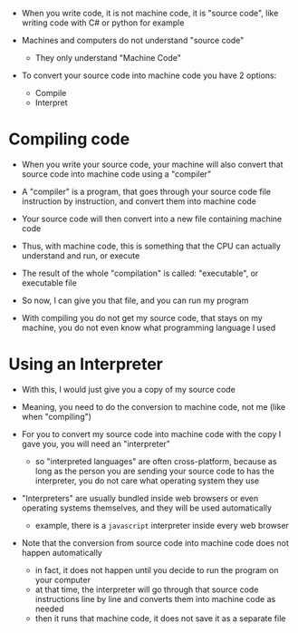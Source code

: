 
- When you write code, it is not machine code, it is "source code", like writing code with C# or python for example
- Machines and computers do not understand "source code"
	- They only understand "Machine Code"

- To convert your source code into machine code you have 2 options:
	- Compile
	- Interpret


# Compiling code

- When you write your source code, your machine will also convert that source code into machine code using a "compiler"
- A "compiler" is a program, that goes through your source code file instruction by instruction, and convert them into machine code
- Your source code will then convert into a new file containing machine code
- Thus, with machine code, this is something that the CPU can actually understand and run, or execute


- The result of the whole "compilation" is called: "executable", or executable file
- So now, I can give you that file, and you can run my program


- With compiling you do not get my source code, that stays on my machine, you do not even know what programming language I used


# Using an Interpreter

- With this, I would just give you a copy of my source code
- Meaning, you need to do the conversion to machine code, not me (like when "compiling") 
- For you to convert my source code into machine code with the copy I gave you, you will need an "interpreter"
	- so "interpreted languages" are often cross-platform, because as long as the person you are sending your source code to has the interpreter, you do not care what operating system they use


- "Interpreters" are usually bundled inside web browsers or even operating systems themselves, and they will be used automatically
	- example, there is a `javascript` interpreter inside every web browser
- Note that the conversion from source code into machine code does not happen automatically
	- in fact, it does not happen until you decide to run the program on your computer 
	- at that time, the interpreter will go through that source code instructions line by line and converts them into machine code as needed
	- then it runs that machine code, it does not save it as a separate file
